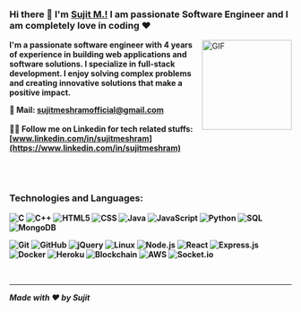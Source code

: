 ### Hi there 👋 I'm [Sujit M.!](https://www.linkedin.com/in/sujitmeshram) I am passionate Software Engineer and I am completely love in coding ❤

<div style="border-radius:50%" >
<img align="right" alt="GIF"  height="160px" src="https://media.giphy.com/media/Ah3zHH7hvsSB2/giphy.gif" />
</div>

<b>I'm a passionate software engineer with 4 years of experience in building web applications and software solutions. I specialize in full-stack development. I enjoy solving complex problems and creating innovative solutions that make a positive impact.<b>


 <b>📧 Mail: [sujitmeshramofficial@gmail.com](mailto:sujitmeshramofficial@gmail.com) <br>
  <br>
 🙋‍♂️ Follow me on Linkedin for tech related stuffs: [www.linkedin.com/in/sujitmeshram](https://www.linkedin.com/in/sujitmeshram)
  
  <b>
  
  <br>
  <br>

   
### Technologies and Languages:

![C](https://img.shields.io/badge/-C-000000?style=flat&logo=c)
![C++](https://img.shields.io/badge/-C++-000000?style=flat&logo=c%2B%2B)
![HTML5](https://img.shields.io/badge/-HTML5-000000?style=flat&logo=html5)
![CSS](https://img.shields.io/badge/-CSS-000000?style=flat&logo=css)
![Java](https://img.shields.io/badge/-Java-000000?style=flat&logo=java)
![JavaScript](https://img.shields.io/badge/-JavaScript-000000?style=flat&logo=javascript)
![Python](https://img.shields.io/badge/-Python-000000?style=flat&logo=python)
![SQL](https://img.shields.io/badge/-SQL-000000?style=flat&logo=postgresql)
![MongoDB](https://img.shields.io/badge/-MongoDB-000000?style=flat&logo=mongodb)



![Git](https://img.shields.io/badge/-Git-222222?style=flat&logo=git&logoColor=F05032)
![GitHub](https://img.shields.io/badge/-GitHub-222222?style=flat&logo=github&logoColor=181717)
![jQuery](https://img.shields.io/badge/-jQuery-222222?style=flat&logo=jQuery&logoColor=0769AD)
![Linux](https://img.shields.io/badge/-Linux-222222?style=flat&logo=linux&logoColor=FCC624)
![Node.js](https://img.shields.io/badge/-Node.js-222222?style=flat&logo=node.js&logoColor=339933)
![React](https://img.shields.io/badge/-React-222222?style=flat&logo=React&logoColor=61DAFB)
![Express.js](https://img.shields.io/badge/-express.js-000000?style=flat&logo=express.js)
![Docker](https://img.shields.io/badge/-Docker-black?style=flat-square&logo=docker)
![Heroku](https://img.shields.io/badge/-Heroku-222222?style=flat-square&logo=heroku)
![Blockchain](https://img.shields.io/badge/-Blockchain-black?style=flat-square&logo=blockchain)
![AWS](https://img.shields.io/badge/-AWS-black?style=flat-square&logo=aws)
![Socket.io](https://img.shields.io/badge/-Socket.io-black?style=flat-square&logo=socketio)

<br/>

---

<em><p class="love">Made <i class="icon ion-heart"></i> with ❤ by <b>Sujit</b></p>
</em>
